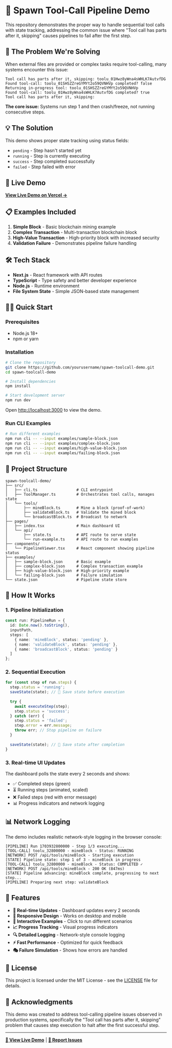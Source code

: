 # 🔗 Spawn Tool-Call Pipeline Demo

This repository demonstrates the proper way to handle sequential tool calls with state tracking, addressing the common issue where "Tool call has parts after it, skipping" causes pipelines to fail after the first step.

## 🎯 The Problem We're Solving

When external files are provided or complex tasks require tool-calling, many systems encounter this issue:
```
Tool call has parts after it, skipping: toolu_01Hwz8yWna4sWHLK7AutvfDG
Found tool-call: toolu_01SHSZZreGYMYt2o59QVNHVp completed? false
Returning in-progress tool: toolu_01SHSZZreGYMYt2o59QVNHVp
Found tool-call: toolu_01Hwz8yWna4sWHLK7AutvfDG completed? true
Tool call has parts after it, skipping:
```

**The core issue:** Systems run step 1 and then crash/freeze, not running consecutive steps.

## 💡 The Solution

This demo shows proper state tracking using status fields:
- `pending` - Step hasn't started yet
- `running` - Step is currently executing  
- `success` - Step completed successfully
- `failed` - Step failed with error

## 🚀 Live Demo

**[View Live Demo on Vercel →](https://spawn-toolcall-demo.vercel.app)**

## 📋 Examples Included

1. **Simple Block** - Basic blockchain mining example
2. **Complex Transaction** - Multi-transaction blockchain block  
3. **High-Value Transaction** - High-priority block with increased security
4. **Validation Failure** - Demonstrates pipeline failure handling

## 🛠️ Tech Stack

- **Next.js** - React framework with API routes
- **TypeScript** - Type safety and better developer experience
- **Node.js** - Runtime environment
- **File System State** - Simple JSON-based state management

## 🏃‍♂️ Quick Start

### Prerequisites
- Node.js 18+
- npm or yarn

### Installation
```bash
# Clone the repository
git clone https://github.com/yourusername/spawn-toolcall-demo.git
cd spawn-toolcall-demo

# Install dependencies
npm install

# Start development server
npm run dev
```

Open [http://localhost:3000](http://localhost:3000) to view the demo.

### Run CLI Examples
```bash
# Run different examples
npm run cli -- --input examples/sample-block.json
npm run cli -- --input examples/complex-block.json
npm run cli -- --input examples/high-value-block.json
npm run cli -- --input examples/failing-block.json
```

## 📁 Project Structure

```
spawn-toolcall-demo/
├── src/
│   ├── cli.ts                 # CLI entrypoint
│   ├── ToolManager.ts         # Orchestrates tool calls, manages state
│   └── tools/
│       ├── mineBlock.ts       # Mine a block (proof-of-work)
│       ├── validateBlock.ts   # Validate the mined block
│       └── broadcastBlock.ts  # Broadcast to network
├── pages/
│   ├── index.tsx              # Main dashboard UI
│   └── api/
│       ├── state.ts           # API route to serve state
│       └── run-example.ts     # API route to run examples
├── components/
│   └── PipelineViewer.tsx     # React component showing pipeline status
├── examples/
│   ├── sample-block.json      # Basic example
│   ├── complex-block.json     # Complex transaction example
│   ├── high-value-block.json  # High-priority example
│   └── failing-block.json     # Failure simulation
└── state.json                 # Pipeline state store
```

## 🔧 How It Works

### 1. Pipeline Initialization
```typescript
const run: PipelineRun = {
  id: Date.now().toString(),
  inputPath,
  steps: [
    { name: 'mineBlock', status: 'pending' },
    { name: 'validateBlock', status: 'pending' },
    { name: 'broadcastBlock', status: 'pending' }
  ]
};
```

### 2. Sequential Execution
```typescript
for (const step of run.steps) {
  step.status = 'running';
  saveState(state); // 🔑 Save state before execution
  
  try {
    await executeStep(step);
    step.status = 'success';
  } catch (err) {
    step.status = 'failed';
    step.error = err.message;
    throw err; // Stop pipeline on failure
  }
  
  saveState(state); // 🔑 Save state after completion
}
```

### 3. Real-time UI Updates
The dashboard polls the state every 2 seconds and shows:
- ✅ Completed steps (green)
- ⏳ Running steps (animated, scaled)
- ❌ Failed steps (red with error message)
- 📊 Progress indicators and network logging

## 📊 Network Logging

The demo includes realistic network-style logging in the browser console:
```
[PIPELINE] Run 1703932800000 - Step 1/3 executing...
[TOOL-CALL] toolu_32800000 - mineBlock - Status: RUNNING
[NETWORK] POST /api/tools/mineBlock - Starting execution
[STATE] Pipeline state: step 1 of 3 - mineBlock in progress
[TOOL-CALL] toolu_32800000 - mineBlock - Status: COMPLETED ✓
[NETWORK] POST /api/tools/mineBlock - 200 OK (847ms)
[STATE] Pipeline advancing: mineBlock complete, progressing to next step...
[PIPELINE] Preparing next step: validateBlock
```

## 🎨 Features

- **🔄 Real-time Updates** - Dashboard updates every 2 seconds
- **📱 Responsive Design** - Works on desktop and mobile
- **🎯 Interactive Examples** - Click to run different scenarios
- **📈 Progress Tracking** - Visual progress indicators
- **🔍 Detailed Logging** - Network-style console logging
- **⚡ Fast Performance** - Optimized for quick feedback
- **🎭 Failure Simulation** - Shows how errors are handled

## 📄 License

This project is licensed under the MIT License - see the [LICENSE](LICENSE) file for details.

## 🙏 Acknowledgments

This demo was created to address tool-calling pipeline issues observed in production systems, specifically the "Tool call has parts after it, skipping" problem that causes step execution to halt after the first successful step.

---

**[🚀 View Live Demo](https://spawn-toolcall-demo.vercel.app)** | **[📧 Report Issues](https://github.com/yourusername/spawn-toolcall-demo/issues)**
